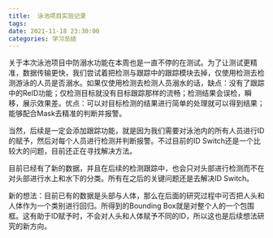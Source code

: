 ```yaml
---
title:  泳池项目实验记录
tags: 
date: 2021-11-18 23:30:00
categories: 学习总结
---
```



关于本次泳池项目中防溺水功能在本周也是一直不停的在测试。为了让测试更精准，数据传输更快，我们尝试着把检测与跟踪中的跟踪模块去掉，仅使用检测去检测游泳的人员是否溺水。如果仅使用检测去检测人员溺水的话，缺点：没有了跟踪中的ReID功能；仅检测目标就没有目标跟踪那样的流畅；检测结果会误检，瞬移，展示效果差。优点：可以对目标检测的结果进行简单的处理就可以得到结果；能够配合Mask去精准的判断并报警。

当然，后续是一定会添加跟踪功能，就是因为我们需要对泳池内的所有人员进行ID的赋予，然后对每个人员进行检测并判断报警。不过目前的ID Switch还是一个比较大的问题，目前还正在寻找解决方法。

目前已经有了新的数据，并且在后续的检测跟踪中，也会只对头部进行检测而不在对头部进行水上和水下的分类。所有在之后的关键问题还是去解决ID Switch。

新的想法：目前已有的数据是头部与人体，那么在后面的研究过程中可否把人头和人体作为一个类别进行回归。所得到的Bounding Box就是对整个人的一个包围框。这有助于ID赋予时，不会对人头和人体赋予不同的ID，所以这也是后续想法研究的新方向。